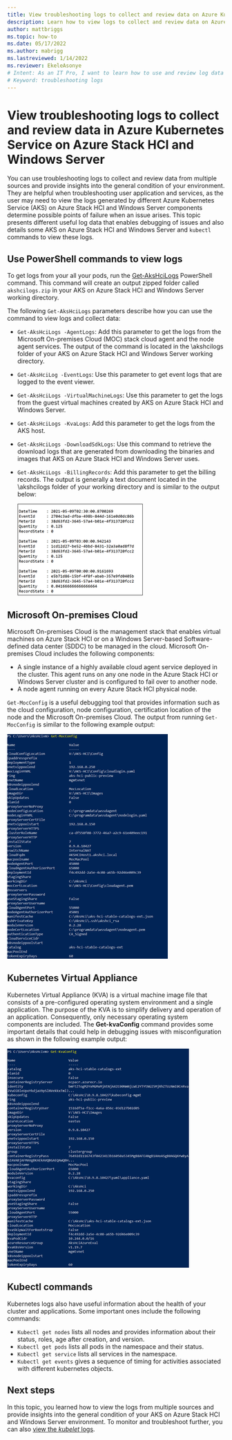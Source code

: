 ```yaml
---
title: View troubleshooting logs to collect and review data on Azure Kubernetes Service on Azure Stack HCI and Windows Server
description: Learn how to view logs to collect and review data on Azure Kubernetes Service on Azure Stack HCI and Windows Server.
author: mattbriggs
ms.topic: how-to
ms.date: 05/17/2022
ms.author: mabrigg 
ms.lastreviewed: 1/14/2022
ms.reviewer: EkeleAsonye
# Intent: As an IT Pro, I want to learn how to use and review log data in order to gain insight to my AKS on Azure Stack HCI and Windows Server deployment.
# Keyword: troubleshooting logs
---
```


# View troubleshooting logs to collect and review data in Azure Kubernetes Service on Azure Stack HCI and Windows Server

You can use troubleshooting logs to collect and review data from multiple sources and provide insights into the general condition of your environment. They are helpful when troubleshooting user application and services, as the user may need to view the logs generated by different Azure Kubernetes Service (AKS) on Azure Stack HCI and Windows Server components determine possible points of failure when an issue arises. This topic presents different useful log data that enables debugging of issues and also details some AKS on Azure Stack HCI and Windows Server and `kubectl` commands to view these logs.

## Use PowerShell commands to view logs

To get logs from your all your pods, run the [Get-AksHciLogs](./reference/ps/get-akshcilogs.md) PowerShell command. This command will create an output zipped folder called `akshcilogs.zip` in your AKS on Azure Stack HCI and Windows Server working directory. 

The following `Get-AksHciLogs` parameters describe how you can use the command to view logs and collect data:

- `Get-AksHciLogs -AgentLogs`: Add this parameter to get the logs from the Microsoft On-premises Cloud (MOC) stack cloud agent and the node agent services. The output of the command is located in the \akshcilogs folder of your AKS on Azure Stack HCI and Windows Server working directory.
- `Get-AksHciLog -EventLogs`: Use this parameter to get event logs that are logged to the event viewer.
- `Get-AksHciLogs -VirtualMachineLogs`: Use this parameter to get the logs from the guest virtual machines created by AKS on Azure Stack HCI and Windows Server.
- `Get-AksHciLogs -KvaLogs`: Add this parameter to get the logs from the AKS host.
- `Get-AksHciLogs -DownloadSdkLogs`: Use this command to retrieve the download logs that are generated from downloading the binaries and images that AKS on Azure Stack HCI and Windows Server uses.
- `Get-AksHciLogs -BillingRecords`: Add this parameter to get the billing records. The output is generally a text document located in the \akshcilogs folder of your working directory and is similar to the output below:

  ![The image shows an output of running Get-AksHciLogs with the -BillingRecords parameter.](.\media\logs\billing-records.png)

## Microsoft On-premises Cloud 
Microsoft On-premises Cloud is the management stack that enables virtual machines on Azure Stack HCI or on a Windows Server-based Software-defined data center (SDDC) to be managed in the cloud. Microsoft On-premises Cloud includes the following components:

- A single instance of a highly available cloud agent service deployed in the cluster. This agent runs on any one node in the Azure Stack HCI or Windows Server cluster and is configured to fail over to another node.
- A node agent running on every Azure Stack HCI physical node.

`Get-MocConfig` is a useful debugging tool that provides information such as the cloud configuration, node configuration, certification location of the node and the Microsoft On-premises Cloud. The output from running `Get-MocConfig` is similar to the following example output:

![The image shows an example of output from running Get-Moc-Config.](.\media\logs\get-moc-config.png)

## Kubernetes Virtual Appliance 
Kubernetes Virtual Appliance (KVA) is a virtual machine image file that consists of a pre-configured operating system environment and a single application. The purpose of the KVA is to simplify delivery and operation of an application. Consequently, only necessary operating system components are included. The **Get-kvaConfig** command provides some important details that could help in debugging issues with misconfiguration as shown in the following example output:

![The image shows an example of output from running Get-Kva-Config.](.\media\logs\get-kva-config.png)

## Kubectl commands 
Kubernetes logs also have useful information about the health of your cluster and applications. Some important ones include the following commands:
- `Kubectl get nodes` lists all nodes and provides information about their status, roles, age after creation, and version.
- `Kubectl get pods` lists all pods in the namespace and their status.
- `Kubectl get service` lists all services in the namespace.
- `Kubectl get events` gives a sequence of timing for activities associated with different kubernetes objects.

## Next steps
In this topic, you learned how to view the logs from multiple sources and provide insights into the general condition of your AKS on Azure Stack HCI and Windows Server environment. To monitor and troubleshoot further, you can also [view the _kubelet_ logs](./get-kubelet-logs.md).
